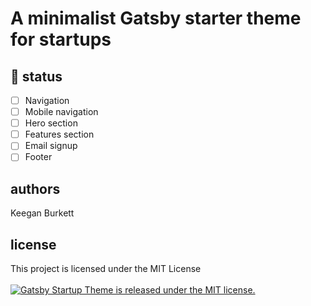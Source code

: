 # A minimalist Gatsby starter theme for startups

## 🚧 status
- [ ] Navigation
- [ ] Mobile navigation
- [ ] Hero section
- [ ] Features section
- [ ] Email signup
- [ ] Footer
  
## authors
Keegan Burkett

## license
This project is licensed under the MIT License <br /> <br />
<a href="https://github.com/keegn/gatsby-startup-theme/blob/master/LICENSE">
    <img src="https://img.shields.io/badge/license-MIT-blue.svg" alt="Gatsby Startup Theme is released under the MIT license." />
</a>


